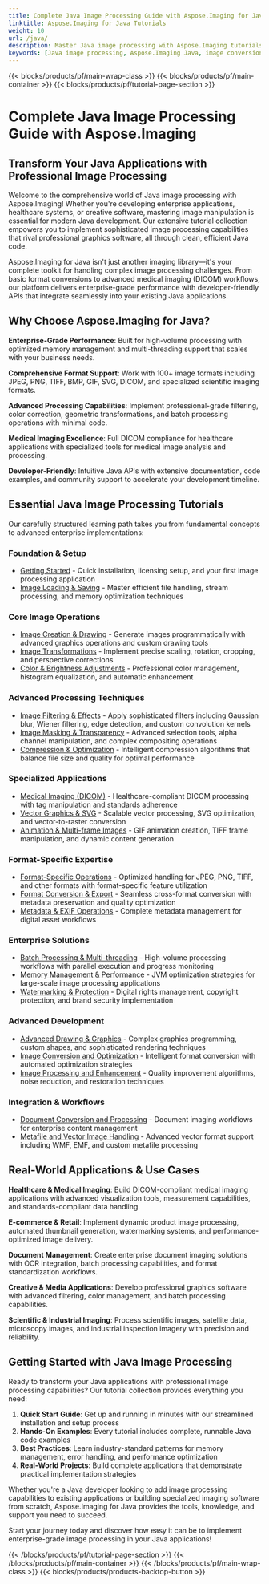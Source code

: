 ```yaml
---
title: Complete Java Image Processing Guide with Aspose.Imaging for Java
linktitle: Aspose.Imaging for Java Tutorials
weight: 10
url: /java/
description: Master Java image processing with Aspose.Imaging tutorials. Learn image conversion, enhancement, DICOM processing, batch operations, and advanced filtering techniques with comprehensive step-by-step guides.
keywords: [Java image processing, Aspose.Imaging Java, image conversion Java, DICOM processing, batch image processing, Java graphics programming, image filtering Java, vector graphics Java, medical imaging Java]
---
```


{{< blocks/products/pf/main-wrap-class >}}
{{< blocks/products/pf/main-container >}}
{{< blocks/products/pf/tutorial-page-section >}}

# Complete Java Image Processing Guide with Aspose.Imaging

## Transform Your Java Applications with Professional Image Processing

Welcome to the comprehensive world of Java image processing with Aspose.Imaging! Whether you're developing enterprise applications, healthcare systems, or creative software, mastering image manipulation is essential for modern Java development. Our extensive tutorial collection empowers you to implement sophisticated image processing capabilities that rival professional graphics software, all through clean, efficient Java code.

Aspose.Imaging for Java isn't just another imaging library—it's your complete toolkit for handling complex image processing challenges. From basic format conversions to advanced medical imaging (DICOM) workflows, our platform delivers enterprise-grade performance with developer-friendly APIs that integrate seamlessly into your existing Java applications.

## Why Choose Aspose.Imaging for Java?

**Enterprise-Grade Performance**: Built for high-volume processing with optimized memory management and multi-threading support that scales with your business needs.

**Comprehensive Format Support**: Work with 100+ image formats including JPEG, PNG, TIFF, BMP, GIF, SVG, DICOM, and specialized scientific imaging formats.

**Advanced Processing Capabilities**: Implement professional-grade filtering, color correction, geometric transformations, and batch processing operations with minimal code.

**Medical Imaging Excellence**: Full DICOM compliance for healthcare applications with specialized tools for medical image analysis and processing.

**Developer-Friendly**: Intuitive Java APIs with extensive documentation, code examples, and community support to accelerate your development timeline.

## Essential Java Image Processing Tutorials

Our carefully structured learning path takes you from fundamental concepts to advanced enterprise implementations:

### Foundation & Setup
- [Getting Started](./getting-started/) - Quick installation, licensing setup, and your first image processing application
- [Image Loading & Saving](./image-loading-saving/) - Master efficient file handling, stream processing, and memory optimization techniques

### Core Image Operations
- [Image Creation & Drawing](./image-creation-drawing/) - Generate images programmatically with advanced graphics operations and custom drawing tools
- [Image Transformations](./image-transformations/) - Implement precise scaling, rotation, cropping, and perspective corrections
- [Color & Brightness Adjustments](./color-brightness-adjustments/) - Professional color management, histogram equalization, and automatic enhancement

### Advanced Processing Techniques
- [Image Filtering & Effects](./image-filtering-effects/) - Apply sophisticated filters including Gaussian blur, Wiener filtering, edge detection, and custom convolution kernels
- [Image Masking & Transparency](./image-masking-transparency/) - Advanced selection tools, alpha channel manipulation, and complex compositing operations
- [Compression & Optimization](./compression-optimization/) - Intelligent compression algorithms that balance file size and quality for optimal performance

### Specialized Applications
- [Medical Imaging (DICOM)](./medical-imaging-dicom/) - Healthcare-compliant DICOM processing with tag manipulation and standards adherence
- [Vector Graphics & SVG](./vector-graphics-svg/) - Scalable vector processing, SVG optimization, and vector-to-raster conversion
- [Animation & Multi-frame Images](./animation-multi-frame-images/) - GIF animation creation, TIFF frame manipulation, and dynamic content generation

### Format-Specific Expertise
- [Format-Specific Operations](./format-specific-operations/) - Optimized handling for JPEG, PNG, TIFF, and other formats with format-specific feature utilization
- [Format Conversion & Export](./format-conversion-export/) - Seamless cross-format conversion with metadata preservation and quality optimization
- [Metadata & EXIF Operations](./metadata-exif-operations/) - Complete metadata management for digital asset workflows

### Enterprise Solutions
- [Batch Processing & Multi-threading](./batch-processing-multi-threading/) - High-volume processing workflows with parallel execution and progress monitoring
- [Memory Management & Performance](./memory-management-performance/) - JVM optimization strategies for large-scale image processing applications
- [Watermarking & Protection](./watermarking-protection/) - Digital rights management, copyright protection, and brand security implementation

### Advanced Development
- [Advanced Drawing & Graphics](./advanced-drawing-graphics/) - Complex graphics programming, custom shapes, and sophisticated rendering techniques
- [Image Conversion and Optimization](./image-conversion-and-optimization/) - Intelligent format conversion with automated optimization strategies
- [Image Processing and Enhancement](./image-processing-and-enhancement/) - Quality improvement algorithms, noise reduction, and restoration techniques

### Integration & Workflows
- [Document Conversion and Processing](./document-conversion-and-processing/) - Document imaging workflows for enterprise content management
- [Metafile and Vector Image Handling](./metafile-and-vector-image-handling/) - Advanced vector format support including WMF, EMF, and custom metafile processing

## Real-World Applications & Use Cases

**Healthcare & Medical Imaging**: Build DICOM-compliant medical imaging applications with advanced visualization tools, measurement capabilities, and standards-compliant data handling.

**E-commerce & Retail**: Implement dynamic product image processing, automated thumbnail generation, watermarking systems, and performance-optimized image delivery.

**Document Management**: Create enterprise document imaging solutions with OCR integration, batch processing capabilities, and format standardization workflows.

**Creative & Media Applications**: Develop professional graphics software with advanced filtering, color management, and batch processing capabilities.

**Scientific & Industrial Imaging**: Process scientific images, satellite data, microscopy images, and industrial inspection imagery with precision and reliability.

## Getting Started with Java Image Processing

Ready to transform your Java applications with professional image processing capabilities? Our tutorial collection provides everything you need:

1. **Quick Start Guide**: Get up and running in minutes with our streamlined installation and setup process
2. **Hands-On Examples**: Every tutorial includes complete, runnable Java code examples
3. **Best Practices**: Learn industry-standard patterns for memory management, error handling, and performance optimization
4. **Real-World Projects**: Build complete applications that demonstrate practical implementation strategies

Whether you're a Java developer looking to add image processing capabilities to existing applications or building specialized imaging software from scratch, Aspose.Imaging for Java provides the tools, knowledge, and support you need to succeed.

Start your journey today and discover how easy it can be to implement enterprise-grade image processing in your Java applications!

{{< /blocks/products/pf/tutorial-page-section >}}
{{< /blocks/products/pf/main-container >}}
{{< /blocks/products/pf/main-wrap-class >}}
{{< blocks/products/products-backtop-button >}}